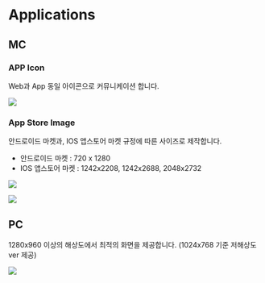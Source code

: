 # Applications

## MC

### APP Icon

Web과 App 동일 아이콘으로 커뮤니케이션 합니다.

![](https://github.com/ozzy4001/book/tree/8fb56279c9f114110b02d5ae2ea13ef481c8e128/.gitbook/assets/untitled-5a73266c-b19a-4e00-b7ec-e75b9e263260.png)

### App Store Image

안드로이드 마켓과, IOS 앱스토어 마켓 규정에 따른 사이즈로 제작합니다.

* 안드로이드 마켓 : 720 x 1280
* IOS 앱스토어 마켓 : 1242x2208, 1242x2688, 2048x2732

![](https://github.com/ozzy4001/book/tree/8fb56279c9f114110b02d5ae2ea13ef481c8e128/.gitbook/assets/untitled-f6f97602-5378-44c4-8371-361b455fabce.png)

![](https://github.com/ozzy4001/book/tree/8fb56279c9f114110b02d5ae2ea13ef481c8e128/.gitbook/assets/untitled-b37599d5-a2f7-4744-81bc-45fc958943be.png)

## PC

1280x960 이상의 해상도에서 최적의 화면을 제공합니다. \(1024x768 기준 저해상도ver 제공\)

![](https://github.com/ozzy4001/book/tree/8fb56279c9f114110b02d5ae2ea13ef481c8e128/.gitbook/assets/untitled-fb059b7b-d880-44fa-860b-8f8f900a19fc.png)

